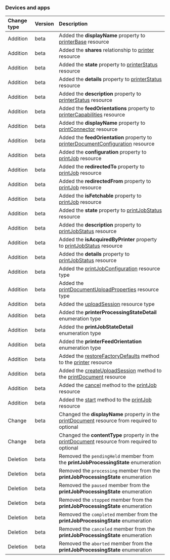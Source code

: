 ### Devices and apps

| **Change type** | **Version** | **Description** |
|:---|:---|:---|
|Addition|beta|Added the **displayName** property to [printerBase](https://docs.microsoft.com/en-us/graph/api/resources/printerBase?view=graph-rest-beta) resource|
|Addition|beta|Added the **shares** relationship to [printer](https://docs.microsoft.com/en-us/graph/api/resources/printer?view=graph-rest-beta) resource|
|Addition|beta|Added the **state** property to [printerStatus](https://docs.microsoft.com/en-us/graph/api/resources/printerStatus?view=graph-rest-beta) resource|
|Addition|beta|Added the **details** property to [printerStatus](https://docs.microsoft.com/en-us/graph/api/resources/printerStatus?view=graph-rest-beta) resource|
|Addition|beta|Added the **description** property to [printerStatus](https://docs.microsoft.com/en-us/graph/api/resources/printerStatus?view=graph-rest-beta) resource|
|Addition|beta|Added the **feedOrientations** property to [printerCapabilities](https://docs.microsoft.com/en-us/graph/api/resources/printerCapabilities?view=graph-rest-beta) resource|
|Addition|beta|Added the **displayName** property to [printConnector](https://docs.microsoft.com/en-us/graph/api/resources/printConnector?view=graph-rest-beta) resource|
|Addition|beta|Added the **feedOrientation** property to [printerDocumentConfiguration](https://docs.microsoft.com/en-us/graph/api/resources/printerDocumentConfiguration?view=graph-rest-beta) resource|
|Addition|beta|Added the **configuration** property to [printJob](https://docs.microsoft.com/en-us/graph/api/resources/printJob?view=graph-rest-beta) resource|
|Addition|beta|Added the **redirectedTo** property to [printJob](https://docs.microsoft.com/en-us/graph/api/resources/printJob?view=graph-rest-beta) resource|
|Addition|beta|Added the **redirectedFrom** property to [printJob](https://docs.microsoft.com/en-us/graph/api/resources/printJob?view=graph-rest-beta) resource|
|Addition|beta|Added the **isFetchable** property to [printJob](https://docs.microsoft.com/en-us/graph/api/resources/printJob?view=graph-rest-beta) resource|
|Addition|beta|Added the **state** property to [printJobStatus](https://docs.microsoft.com/en-us/graph/api/resources/printJobStatus?view=graph-rest-beta) resource|
|Addition|beta|Added the **description** property to [printJobStatus](https://docs.microsoft.com/en-us/graph/api/resources/printJobStatus?view=graph-rest-beta) resource|
|Addition|beta|Added the **isAcquiredByPrinter** property to [printJobStatus](https://docs.microsoft.com/en-us/graph/api/resources/printJobStatus?view=graph-rest-beta) resource|
|Addition|beta|Added the **details** property to [printJobStatus](https://docs.microsoft.com/en-us/graph/api/resources/printJobStatus?view=graph-rest-beta) resource|
|Addition|beta|Added the [printJobConfiguration](https://docs.microsoft.com/en-us/graph/api/resources/printJobConfiguration?view=graph-rest-beta) resource type|
|Addition|beta|Added the [printDocumentUploadProperties](https://docs.microsoft.com/en-us/graph/api/resources/printDocumentUploadProperties?view=graph-rest-beta) resource type|
|Addition|beta|Added the [uploadSession](https://docs.microsoft.com/en-us/graph/api/resources/uploadSession?view=graph-rest-beta) resource type|
|Addition|beta|Added the **printerProcessingStateDetail** enumeration type|
|Addition|beta|Added the **printJobStateDetail** enumeration type|
|Addition|beta|Added the **printerFeedOrientation** enumeration type|
|Addition|beta|Added the [restoreFactoryDefaults](https://docs.microsoft.com/en-us/graph/api/printer-restoreFactoryDefaults?view=graph-rest-beta) method to the [printer](https://docs.microsoft.com/en-us/graph/api/resources/printer?view=graph-rest-beta) resource|
|Addition|beta|Added the [createUploadSession](https://docs.microsoft.com/en-us/graph/api/printDocument-createUploadSession?view=graph-rest-beta) method to the [printDocument](https://docs.microsoft.com/en-us/graph/api/resources/printDocument?view=graph-rest-beta) resource|
|Addition|beta|Added the [cancel](https://docs.microsoft.com/en-us/graph/api/printJob-cancel?view=graph-rest-beta) method to the [printJob](https://docs.microsoft.com/en-us/graph/api/resources/printJob?view=graph-rest-beta) resource|
|Addition|beta|Added the [start](https://docs.microsoft.com/en-us/graph/api/printJob-start?view=graph-rest-beta) method to the [printJob](https://docs.microsoft.com/en-us/graph/api/resources/printJob?view=graph-rest-beta) resource|
|Change|beta|Changed the **displayName** property in the [printDocument](https://docs.microsoft.com/en-us/graph/api/resources/printDocument?view=graph-rest-beta) resource from required to optional|
|Change|beta|Changed the **contentType** property in the [printDocument](https://docs.microsoft.com/en-us/graph/api/resources/printDocument?view=graph-rest-beta) resource from required to optional|
|Deletion|beta|Removed the `pendingHeld` member from the **printJobProcessingState** enumeration|
|Deletion|beta|Removed the `processing` member from the **printJobProcessingState** enumeration|
|Deletion|beta|Removed the `paused` member from the **printJobProcessingState** enumeration|
|Deletion|beta|Removed the `stopped` member from the **printJobProcessingState** enumeration|
|Deletion|beta|Removed the `completed` member from the **printJobProcessingState** enumeration|
|Deletion|beta|Removed the `canceled` member from the **printJobProcessingState** enumeration|
|Deletion|beta|Removed the `aborted` member from the **printJobProcessingState** enumeration|
